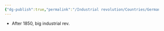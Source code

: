 ```yaml
---
{"dg-publish":true,"permalink":"/Industrial revolution/Countries/Germany/"}
---
```



*  After 1850, big industrial rev.